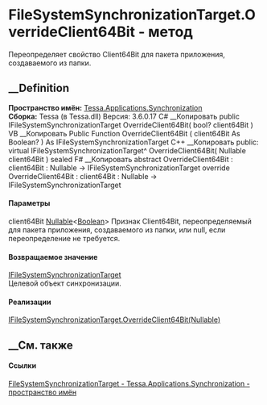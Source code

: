 # FileSystemSynchronizationTarget.OverrideClient64Bit - метод
Переопределяет свойство Client64Bit для пакета приложения, создаваемого из
папки.
## __Definition
 **Пространство имён:**
[Tessa.Applications.Synchronization](N_Tessa_Applications_Synchronization.htm)  
 **Сборка:** Tessa (в Tessa.dll) Версия: 3.6.0.17
C# __Копировать
     public IFileSystemSynchronizationTarget OverrideClient64Bit(
    	bool? client64Bit
    )
VB __Копировать
     Public Function OverrideClient64Bit ( 
    	client64Bit As Boolean?
    ) As IFileSystemSynchronizationTarget
C++ __Копировать
     public:
    virtual IFileSystemSynchronizationTarget^ OverrideClient64Bit(
    	Nullable<bool> client64Bit
    ) sealed
F# __Копировать
     abstract OverrideClient64Bit : 
            client64Bit : Nullable<bool> -> IFileSystemSynchronizationTarget 
    override OverrideClient64Bit : 
            client64Bit : Nullable<bool> -> IFileSystemSynchronizationTarget 
#### Параметры
client64Bit
[Nullable](https://learn.microsoft.com/dotnet/api/system.nullable-1)<[Boolean](https://learn.microsoft.com/dotnet/api/system.boolean)>
     Признак Client64Bit, переопределяемый для пакета приложения, создаваемого из папки, или null, если переопределение не требуется. 
#### Возвращаемое значение
[IFileSystemSynchronizationTarget](T_Tessa_Applications_Synchronization_IFileSystemSynchronizationTarget.htm)  
Целевой объект синхронизации.
#### Реализации
[IFileSystemSynchronizationTarget.OverrideClient64Bit(Nullable<Boolean>)](M_Tessa_Applications_Synchronization_IFileSystemSynchronizationTarget_OverrideClient64Bit.htm)  
##  __См. также
#### Ссылки
[FileSystemSynchronizationTarget -
](T_Tessa_Applications_Synchronization_FileSystemSynchronizationTarget.htm)
[Tessa.Applications.Synchronization - пространство
имён](N_Tessa_Applications_Synchronization.htm)
